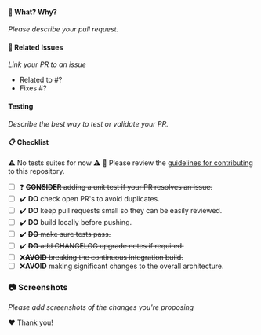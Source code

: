 



#### :tophat: What? Why?
*Please describe your pull request.*

#### :pushpin: Related Issues
*Link your PR to an issue*
- Related to #?
- Fixes #?

#### Testing
*Describe the best way to test or validate your PR.*

#### :clipboard: Checklist
⚠️  No tests suites for now ⚠️
:rotating_light: Please review the [guidelines for contributing](https://github.com/mawoka-myblock/ClassQuiz/blob/master/CONTRIBUTING.md) to this repository.

- [ ] :question: ~~**CONSIDER** adding a unit test if your PR resolves an issue.~~
- [ ] :heavy_check_mark: **DO** check open PR's to avoid duplicates.
- [ ] :heavy_check_mark: **DO** keep pull requests small so they can be easily reviewed.
- [ ] :heavy_check_mark: **DO** build locally before pushing.
- [ ] :heavy_check_mark: ~~**DO** make sure tests pass.~~
- [ ] :heavy_check_mark: ~~**DO** add CHANGELOG upgrade notes if required.~~
- [ ] :x:~~**AVOID** breaking the continuous integration build.~~
- [ ] :x:**AVOID** making significant changes to the overall architecture.

### :camera: Screenshots
*Please add screenshots of the changes you're proposing*

:hearts: Thank you!
